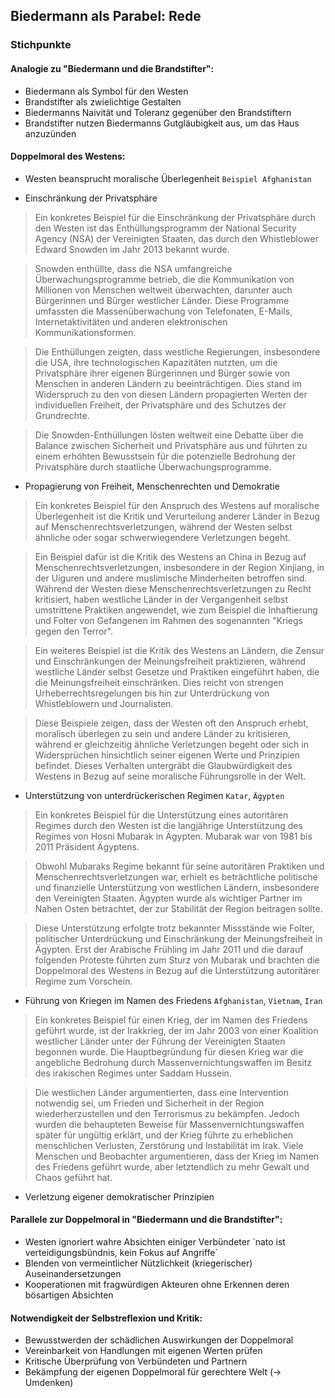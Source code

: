 ## Biedermann als Parabel: Rede

### Stichpunkte

#### Analogie zu "Biedermann und die Brandstifter":

* Biedermann als Symbol für den Westen
* Brandstifter als zwielichtige Gestalten
* Biedermanns Naivität und Toleranz gegenüber den Brandstiftern
* Brandstifter nutzen Biedermanns Gutgläubigkeit aus, um das Haus anzuzünden

#### Doppelmoral des Westens:
* Westen beansprucht moralische Überlegenheit `Beispiel Afghanistan`

* Einschränkung der Privatsphäre
> Ein konkretes Beispiel für die Einschränkung der Privatsphäre durch den Westen ist das Enthüllungsprogramm der National Security Agency (NSA) der Vereinigten Staaten, das durch den Whistleblower Edward Snowden im Jahr 2013 bekannt wurde.

> Snowden enthüllte, dass die NSA umfangreiche Überwachungsprogramme betrieb, die die Kommunikation von Millionen von Menschen weltweit überwachten, darunter auch Bürgerinnen und Bürger westlicher Länder. Diese Programme umfassten die Massenüberwachung von Telefonaten, E-Mails, Internetaktivitäten und anderen elektronischen Kommunikationsformen.

> Die Enthüllungen zeigten, dass westliche Regierungen, insbesondere die USA, ihre technologischen Kapazitäten nutzten, um die Privatsphäre ihrer eigenen Bürgerinnen und Bürger sowie von Menschen in anderen Ländern zu beeinträchtigen. Dies stand im Widerspruch zu den von diesen Ländern propagierten Werten der individuellen Freiheit, der Privatsphäre und des Schutzes der Grundrechte.

> Die Snowden-Enthüllungen lösten weltweit eine Debatte über die Balance zwischen Sicherheit und Privatsphäre aus und führten zu einem erhöhten Bewusstsein für die potenzielle Bedrohung der Privatsphäre durch staatliche Überwachungsprogramme.

* Propagierung von Freiheit, Menschenrechten und Demokratie
> Ein konkretes Beispiel für den Anspruch des Westens auf moralische Überlegenheit ist die Kritik und Verurteilung anderer Länder in Bezug auf Menschenrechtsverletzungen, während der Westen selbst ähnliche oder sogar schwerwiegendere Verletzungen begeht.

> Ein Beispiel dafür ist die Kritik des Westens an China in Bezug auf Menschenrechtsverletzungen, insbesondere in der Region Xinjiang, in der Uiguren und andere muslimische Minderheiten betroffen sind. Während der Westen diese Menschenrechtsverletzungen zu Recht kritisiert, haben westliche Länder in der Vergangenheit selbst umstrittene Praktiken angewendet, wie zum Beispiel die Inhaftierung und Folter von Gefangenen im Rahmen des sogenannten "Kriegs gegen den Terror".

> Ein weiteres Beispiel ist die Kritik des Westens an Ländern, die Zensur und Einschränkungen der Meinungsfreiheit praktizieren, während westliche Länder selbst Gesetze und Praktiken eingeführt haben, die die Meinungsfreiheit einschränken. Dies reicht von strengen Urheberrechtsregelungen bis hin zur Unterdrückung von Whistleblowern und Journalisten.

> Diese Beispiele zeigen, dass der Westen oft den Anspruch erhebt, moralisch überlegen zu sein und andere Länder zu kritisieren, während er gleichzeitig ähnliche Verletzungen begeht oder sich in Widersprüchen hinsichtlich seiner eigenen Werte und Prinzipien befindet. Dieses Verhalten untergräbt die Glaubwürdigkeit des Westens in Bezug auf seine moralische Führungsrolle in der Welt.

* Unterstützung von unterdrückerischen Regimen `Katar`, `Ägypten`

> Ein konkretes Beispiel für die Unterstützung eines autoritären Regimes durch den Westen ist die langjährige Unterstützung des Regimes von Hosni Mubarak in Ägypten. Mubarak war von 1981 bis 2011 Präsident Ägyptens.

> Obwohl Mubaraks Regime bekannt für seine autoritären Praktiken und Menschenrechtsverletzungen war, erhielt es beträchtliche politische und finanzielle Unterstützung von westlichen Ländern, insbesondere den Vereinigten Staaten. Ägypten wurde als wichtiger Partner im Nahen Osten betrachtet, der zur Stabilität der Region beitragen sollte.

>Diese Unterstützung erfolgte trotz bekannter Missstände wie Folter, politischer Unterdrückung und Einschränkung der Meinungsfreiheit in Ägypten. Erst der Arabische Frühling im Jahr 2011 und die darauf folgenden Proteste führten zum Sturz von Mubarak und brachten die Doppelmoral des Westens in Bezug auf die Unterstützung autoritärer Regime zum Vorschein.

* Führung von Kriegen im Namen des Friedens `Afghanistan`, `Vietnam`, `Iran`
> Ein konkretes Beispiel für einen Krieg, der im Namen des Friedens geführt wurde, ist der Irakkrieg, der im Jahr 2003 von einer Koalition westlicher Länder unter der Führung der Vereinigten Staaten begonnen wurde. Die Hauptbegründung für diesen Krieg war die angebliche Bedrohung durch Massenvernichtungswaffen im Besitz des irakischen Regimes unter Saddam Hussein.

> Die westlichen Länder argumentierten, dass eine Intervention notwendig sei, um Frieden und Sicherheit in der Region wiederherzustellen und den Terrorismus zu bekämpfen. Jedoch wurden die behaupteten Beweise für Massenvernichtungswaffen später für ungültig erklärt, und der Krieg führte zu erheblichen menschlichen Verlusten, Zerstörung und Instabilität im Irak. Viele Menschen und Beobachter argumentieren, dass der Krieg im Namen des Friedens geführt wurde, aber letztendlich zu mehr Gewalt und Chaos geführt hat.
* Verletzung eigener demokratischer Prinzipien 

#### Parallele zur Doppelmoral in "Biedermann und die Brandstifter":
* Westen ignoriert wahre Absichten einiger Verbündeter ´nato ist verteidigungsbündnis, kein Fokus auf Angriffe´
* Blenden von vermeintlicher Nützlichkeit (kriegerischer) Auseinandersetzungen
* Kooperationen mit fragwürdigen Akteuren ohne Erkennen deren bösartigen Absichten

#### Notwendigkeit der Selbstreflexion und Kritik:
* Bewusstwerden der schädlichen Auswirkungen der Doppelmoral
* Vereinbarkeit von Handlungen mit eigenen Werten prüfen
* Kritische Überprüfung von Verbündeten und Partnern
* Bekämpfung der eigenen Doppelmoral für gerechtere Welt (-> Umdenken)
